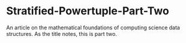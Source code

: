 Stratified-Powertuple-Part-Two
==============================

An article on the mathematical foundations of computing science data structures. As the title notes, this is part two.

